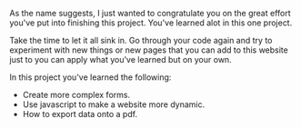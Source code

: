 As the name suggests, I just wanted to congratulate you on the great effort you've put into finishing this project. You've learned alot in this one project. 


Take the time to let it all sink in. Go through your code again and try to experiment with new things or new pages that you can add to this website just to you can apply what you've learned but on your own.


In this project you've learned the following:

 * Create more complex forms.
 * Use javascript to make a website more dynamic.
 * How to export data onto a pdf.
